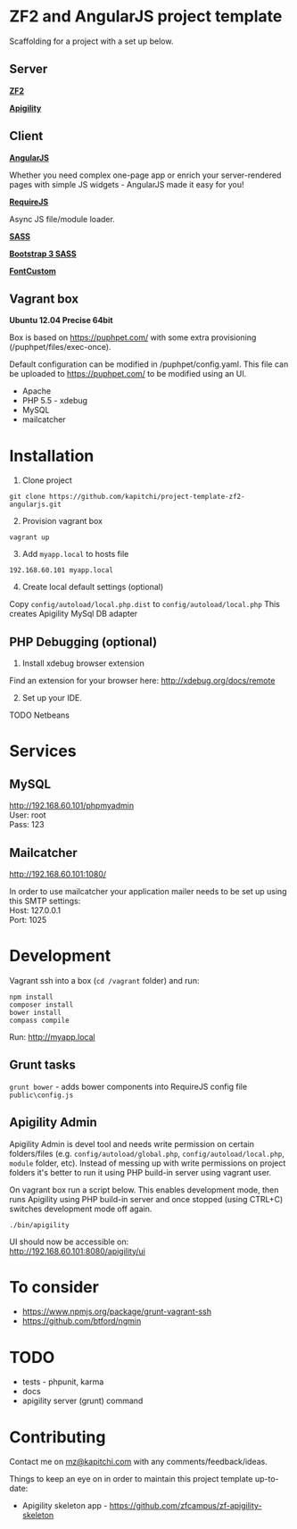 ZF2 and AngularJS project template
==================================

Scaffolding for a project with a set up below.

Server
------

__[ZF2](http://framework.zend.com/)__

__[Apigility](http://www.apigility.org/)__


Client
------

__[AngularJS](https://angularjs.org/)__

Whether you need complex one-page app or enrich your server-rendered pages with simple JS widgets - AngularJS made it easy for you!

__[RequireJS](http://requirejs.org/)__

Async JS file/module loader.

__[SASS](http://sass-lang.com/)__


__[Bootstrap 3 SASS](http://getbootstrap.com/css/#sass)__

__[FontCustom](http://fontcustom.com/)__


Vagrant box
-----------

__Ubuntu 12.04 Precise 64bit__

Box is based on https://puphpet.com/ with some extra provisioning (/puphpet/files/exec-once).

Default configuration can be modified in /puphpet/config.yaml. This file can be uploaded to https://puphpet.com/ to be modified using an UI.

* Apache
* PHP 5.5 - xdebug
* MySQL
* mailcatcher


Installation
============

1. Clone project

```
git clone https://github.com/kapitchi/project-template-zf2-angularjs.git
```

2. Provision vagrant box

```
vagrant up
```

3. Add `myapp.local` to hosts file

```
192.168.60.101 myapp.local
```

4. Create local default settings (optional)

Copy `config/autoload/local.php.dist` to `config/autoload/local.php`
This creates Apigility MySql DB adapter


PHP Debugging (optional)
-------------

1. Install xdebug browser extension

Find an extension for your browser here:
http://xdebug.org/docs/remote

2. Set up your IDE.

TODO Netbeans



Services
========


MySQL
-----

http://192.168.60.101/phpmyadmin  
User: root  
Pass: 123


Mailcatcher
-----------

http://192.168.60.101:1080/

In order to use mailcatcher your application mailer needs to be set up using this SMTP settings:  
Host: 127.0.0.1  
Port: 1025



Development
===========

Vagrant ssh into a box (`cd /vagrant` folder) and run:
```
npm install
composer install
bower install
compass compile
```

Run: http://myapp.local


Grunt tasks
-----------

`grunt bower` - adds bower components into RequireJS config file `public\config.js`


Apigility Admin
---------------

Apigility Admin is devel tool and needs write permission on certain folders/files (e.g. `config/autoload/global.php`, `config/autoload/local.php`, `module` folder, etc).
Instead of messing up with write permissions on project folders it's better to run it using PHP build-in server using vagrant user.

On vagrant box run a script below.
This enables development mode, then runs Apigility using PHP build-in server and once stopped (using CTRL+C) switches development mode off again.
```
./bin/apigility
```

UI should now be accessible on:  
http://192.168.60.101:8080/apigility/ui


To consider
===========

* https://www.npmjs.org/package/grunt-vagrant-ssh
* https://github.com/btford/ngmin

TODO
====

* tests - phpunit, karma
* docs
* apigility server (grunt) command

Contributing
============

Contact me on mz@kapitchi.com with any comments/feedback/ideas.

Things to keep an eye on in order to maintain this project template up-to-date:

* Apigility skeleton app - https://github.com/zfcampus/zf-apigility-skeleton